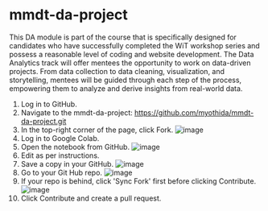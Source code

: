 # mmdt-da-project
This DA module is part of the course that is specifically designed for candidates who have successfully completed the WiT workshop series and possess a reasonable level of coding and website development. 
The Data Analytics track will offer mentees the opportunity to work on data-driven projects. From data collection to data cleaning, visualization, and storytelling, mentees will be guided through each step of the process, empowering them to analyze and derive insights from real-world data.


1) Log in to GitHub. 
2) Navigate to the mmdt-da-project: https://github.com/myothida/mmdt-da-project.git
3) In the top-right corner of the page, click Fork.
![image](https://github.com/myothida/mmdt-da-project/assets/88795729/d299edb3-f20a-477e-bc93-d79f03d2d835)
4) Log in to Google Colab.
5) Open the notebook from GitHub.
   ![image](https://github.com/myothida/SML_Teaching/assets/88795729/6c1e0b1a-9e77-479e-8b81-4b64504cf960)
6) Edit as per instructions.
7) Save a copy in your GitHub.
   ![image](https://github.com/myothida/mmdt-da-project/assets/88795729/81f08677-a9c8-41f5-bf3e-2d468c57c78f)
8) Go to your Git Hub repo. 
![image](https://github.com/myothida/mmdt-da-project/assets/88795729/ed89a3c8-4a5f-488d-a322-9b87399e0984)
9) If your repo is behind, click 'Sync Fork' first before clicking Contribute.
  ![image](https://github.com/myothida/mmdt-da-project/assets/88795729/5627237c-4c8c-4ddd-8d7f-d65f0ce62123)
10) Click Contribute and create a pull request. 
